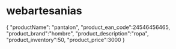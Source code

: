# webartesanias

{
    "productName": "pantalon",
    "product_ean_code":24546456465,
    "product_brand":"hombre",
    "product_description":"ropa",
    "product_inventory":50,
    "product_price":3000
}
